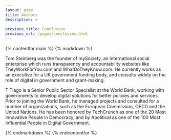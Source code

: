 ```yaml
---
layout: page
title: Authors
description: >
  
previous_title: Conclusion
previous_url: /pages/conclusion.html
---
```


{% contentfor main %}
{% markdown %}

<div class="author-portrait" style="background-image:url('/images/authors/tom-steinberg.jpg');"></div>

Tom Steinberg was the founder of mySociety, an international social enterprise which runs transparency and accountability websites like TheyWorkForYou.com and WhatDoTheyKnow.com. He currently works as an executive for a UK government funding body, and consults widely on the role of digital in government and grant-making.

<div class="author-portrait" style="background-image:url('/images/authors/tiago-peixoto.jpg');"></div>

<p style="position:relative;">
<span class="content-body__initial-letter">T</span>
Tiago is a Senior Public Sector Specialist at the World Bank, working with governments to develop digital solutions for better policies and services.  Prior to joining the World Bank, he managed projects and consulted for a number of organizations, such as the European Commission, OECD and the United Nations. He has been honored by TechCrunch as one of the 20 Most Innovative People in Democracy, and by Apolitical as one of the 100 Most Influential People in Digital Government.
</p>

{% endmarkdown %}
{% endcontentfor %}